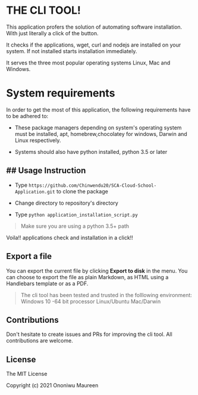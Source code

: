 ﻿# THE CLI TOOL!

This application profers the solution of automating  software installation. With just literally a click of the button.

It checks  if the applications, wget, curl and nodejs are installed on your system. If not installed starts installation immediately.  

It serves  the three  most popular operating systems Linux, Mac and Windows.



# System requirements

In order to get the most of this application, the following requirements have to be adhered to:

 - These package managers depending on system's operating system must be
   installed, apt, homebrew,chocolatey for windows, Darwin and Linux
   respectively.
 

- Systems should also have python installed, python 3.5 or later

## ## Usage Instruction
    
-   Type  `https://github.com/Chinwendu20/SCA-Cloud-School-Application.git`  to clone the package
    
- Change directory to repository's directory
    
-   Type  `python application_installation_script.py`

> Make sure you are using a python 3.5+  path
 
 Voila!! applications check and installation in a click!!


## Export a file

You can export the current file by clicking **Export to disk** in the menu. You can choose to export the file as plain Markdown, as HTML using a Handlebars template or as a PDF.
> 
> 
> The cli tool has been tested and trusted in the folllowing environment:
> Windows 10 -64 bit processor
> Linux/Ubuntu
> Mac/Darwin

## Contributions

Don't hesitate to create issues and PRs for improving the cli tool. All contributions are welcome.

##	License

The MIT License

Copyright (c) 2021 Ononiwu Maureen





